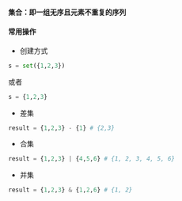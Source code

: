 #### 集合：即一组无序且元素不重复的序列

#### 常用操作
-  创建方式
```python
s = set({1,2,3})
```
或者
```python
s = {1,2,3}
```
- 差集
```python
result = {1,2,3} - {1} # {2,3}
```

- 合集
```python
result = {1,2,3} | {4,5,6} # {1, 2, 3, 4, 5, 6}
```

- 并集
```python
result = {1,2,3} & {1,2,6} # {1, 2}
```